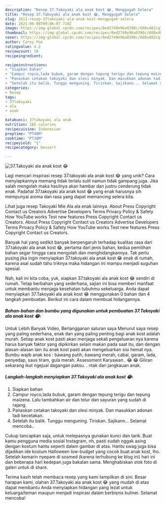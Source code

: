 ```yaml
---
description: "Resep 37.Takoyaki ala anak kost 😂, Menggugah Selera"
title: "Resep 37.Takoyaki ala anak kost 😂, Menggugah Selera"
slug: 1611-resep-37takoyaki-ala-anak-kost-menggugah-selera
date: 2021-06-08T09:06:07.710Z
image: https://img-global.cpcdn.com/recipes/0ed2749e96a0390c/680x482cq70/37takoyaki-ala-anak-kost-😂-foto-resep-utama.jpg
thumbnail: https://img-global.cpcdn.com/recipes/0ed2749e96a0390c/680x482cq70/37takoyaki-ala-anak-kost-😂-foto-resep-utama.jpg
cover: https://img-global.cpcdn.com/recipes/0ed2749e96a0390c/680x482cq70/37takoyaki-ala-anak-kost-😂-foto-resep-utama.jpg
author: Corey Fox
ratingvalue: 4.2
reviewcount: 10
recipeingredient:

recipeinstructions:
- "Siapkan bahan"
- "Campur royco,lada bubuk, garam dengan tepung terigu dan tepung maizena. Lalu tambahkan air dan telur dan sayuran yang sudah di rajang."
- "Panaskan cetakan takoyaki dan olesi minyak. Dan masukkan adonan tadi kecetakan."
- "Setelah itu balik. Tunggu menguning. Tiriskan. Sajikann... Selamat mencoba.."
categories:
- Resep
tags:
- 37takoyaki
- ala
- anak

katakunci: 37takoyaki ala anak 
nutrition: 265 calories
recipecuisine: Indonesian
preptime: "PT40M"
cooktime: "PT38M"
recipeyield: "1"
recipecategory: Dessert

---
```



![37.Takoyaki ala anak kost 😂](https://img-global.cpcdn.com/recipes/0ed2749e96a0390c/680x482cq70/37takoyaki-ala-anak-kost-😂-foto-resep-utama.jpg)

Lagi mencari inspirasi resep 37.takoyaki ala anak kost 😂 yang unik? Cara menyiapkannya memang tidak terlalu sulit namun tidak gampang juga. Jika salah mengolah maka hasilnya akan hambar dan justru cenderung tidak enak. Padahal 37.takoyaki ala anak kost 😂 yang enak harusnya sih mempunyai aroma dan rasa yang dapat memancing selera kita.

Lihat juga resep Takoyaki Mie Ala ala enak lainnya. About Press Copyright Contact us Creators Advertise Developers Terms Privacy Policy &amp; Safety How YouTube works Test new features Press Copyright Contact us Creators. About Press Copyright Contact us Creators Advertise Developers Terms Privacy Policy &amp; Safety How YouTube works Test new features Press Copyright Contact us Creators.

Banyak hal yang sedikit banyak berpengaruh terhadap kualitas rasa dari 37.takoyaki ala anak kost 😂, pertama dari jenis bahan, kedua pemilihan bahan segar hingga cara mengolah dan menghidangkannya. Tak perlu pusing jika ingin menyiapkan 37.takoyaki ala anak kost 😂 enak di rumah, karena asal sudah tahu triknya maka hidangan ini mampu menjadi suguhan spesial.


Nah, kali ini kita coba, yuk, siapkan 37.takoyaki ala anak kost 😂 sendiri di rumah. Tetap berbahan yang sederhana, sajian ini bisa memberi manfaat untuk membantu menjaga kesehatan tubuhmu sekeluarga. Anda dapat menyiapkan 37.Takoyaki ala anak kost 😂 menggunakan 0 bahan dan 4 langkah pembuatan. Berikut ini cara dalam membuat hidangannya.

<!--inarticleads1-->

##### Bahan-bahan dan bumbu yang digunakan untuk pembuatan 37.Takoyaki ala anak kost 😂:



Untuk Lebih Banyak Video, Berlangganan saluran saya Menurut saya resep yang paling sederhana, enak dan yang paling penting bagi anak kost adalah murah. Setiap anak kost pasti akan menjaga sekali pengeluaran nya karena harus banyak faktor yang dipikirkan selain makan pada saat itu, dan dengan alasan-alasan lain itu anak kost pasti akan mengeluarkan sisi hemat nya. Bumbu wajib anak kos : bawang putih, bawang merah, cabai, garam, lada, penyedap, saus tiram, gula merah. Assessment Karyawan.. 😂 😂 Giliran sekarang ikut ngejual dagangan paksu. . ntak dari jangkauan anak. 

<!--inarticleads2-->

##### Langkah-langkah menyiapkan 37.Takoyaki ala anak kost 😂:

1. Siapkan bahan
1. Campur royco,lada bubuk, garam dengan tepung terigu dan tepung maizena. Lalu tambahkan air dan telur dan sayuran yang sudah di rajang.
1. Panaskan cetakan takoyaki dan olesi minyak. Dan masukkan adonan tadi kecetakan.
1. Setelah itu balik. Tunggu menguning. Tiriskan. Sajikann... Selamat mencoba..


Cukup tancapkan saja, untuk melepasnya gunakan kunci dan tarik. Buat kamu pengguna media sosial Instagram, nh, pasti sudah nggak asing dengan kostum hantu seperti dalam gambar di atas. Hantu swag juga bisa dijadikan ide kostum Halloween low-budget yang cocok buat anak kost, lho. Setelah kemarin nyepam di sosmed (karena terhubung ke blog ini) hari ini dan beberapa hari kedepan juga bakalan sama. Menghabiskan stok foto di galeri untuk di share. 

Terima kasih telah membaca resep yang kami tampilkan di sini. Besar harapan kami, olahan 37.Takoyaki ala anak kost 😂 yang mudah di atas dapat membantu Anda menyiapkan hidangan yang lezat untuk keluarga/teman maupun menjadi inspirasi dalam berbisnis kuliner. Selamat mencoba!
